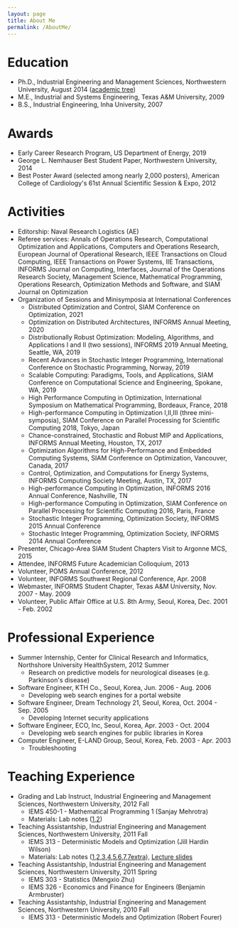 ```yaml
---
layout: page
title: About Me
permalink: /AboutMe/
---
```


# Education
- Ph.D., Industrial Engineering and Management Sciences, Northwestern University, August 2014 ([academic tree](/images/academic_tree.jpg))
- M.E., Industrial and Systems Engineering, Texas A&M University, 2009
- B.S., Industrial Engineering, Inha University, 2007

# Awards
- Early Career Research Program, US Department of Energy, 2019
- George L. Nemhauser Best Student Paper, Northwestern University, 2014
- Best Poster Award (selected among nearly 2,000 posters), American College of Cardiology's 61st Annual Scientific Session & Expo, 2012

# Activities
- Editorship: Naval Research Logistics (AE)
- Referee services: Annals of Operations Research, Computational Optimization and Applications, Computers and Operations Research, European Journal of Operational Research, IEEE Transactions on Cloud Computing, IEEE Transactions on Power Systems, IIE Transactions, INFORMS Journal on Computing, Interfaces, Journal of the Operations Research Society, Management Science, Mathematical Programming, Operations Research, Optimization Methods and Software, and SIAM Journal on Optimization
- Organization of Sessions and Minisymposia at International Conferences
  - Distributed Optimization and Control, SIAM Conference on Optimization, 2021
  - Optimization on Distributed Architectures, INFORMS Annual Meeting, 2020
  - Distributionally Robust Optimization: Modeling, Algorithms, and Applications I and II (two sessions), INFORMS 2019 Annual Meeting, Seattle, WA, 2019
  - Recent Advances in Stochastic Integer Programming, International Conference on Stochastic Programming, Norway, 2019
  - Scalable Computing: Paradigms, Tools, and Applications, SIAM Conference on Computational Science and Engineering, Spokane, WA, 2019
  - High Performance Computing in Optimization, International Symposium on Mathematical Programming, Bordeaux, France, 2018
  - High-performance Computing in Optimization I,II,III (three mini-symposia), SIAM Conference on Parallel Processing for Scientific Computing 2018, Tokyo, Japan
  - Chance-constrained, Stochastic and Robust MIP and Applications, INFORMS Annual Meeting, Houston, TX, 2017
  - Optimization Algorithms for High-Performance and Embedded Computing Systems, SIAM Conference on Optimization, Vancouver, Canada, 2017
  - Control, Optimization, and Computations for Energy Systems, INFORMS Computing Society Meeting, Austin, TX, 2017
  - High-performance Computing in Optimization, INFORMS 2016 Annual Conference, Nashville, TN
  - High-performance Computing in Optimization, SIAM Conference on Parallel Processing for Scientific Computing 2016, Paris, France
  - Stochastic Integer Programming, Optimization Society, INFORMS 2015 Annual Conference
  - Stochastic Integer Programming, Optimization Society, INFORMS 2014 Annual Conference
- Presenter, Chicago-Area SIAM Student Chapters Visit to Argonne MCS, 2015
- Attendee, INFORMS Future Academician Colloquium, 2013
- Volunteer, POMS Annual Conference, 2012
- Volunteer, INFORMS Southwest Regional Conference, Apr. 2008
- Webmaster, INFORMS Student Chapter, Texas A&M University, Nov. 2007 - May. 2009
- Volunteer, Public Affair Office at U.S. 8th Army, Seoul, Korea, Dec. 2001 - Feb. 2002


# Professional Experience
- Summer Internship, Center for Clinical Research and Informatics, Northshore University HealthSystem, 2012 Summer
  - Research on predictive models for neurological diseases (e.g. Parkinson's disease)
- Software Engineer, KTH Co., Seoul, Korea, Jun. 2006 - Aug. 2006
  - Developing web search engines for a portal website 
- Software Engineer, Dream Technology 21, Seoul, Korea, Oct. 2004 - Sep. 2005
  - Developing Internet security applications 
- Software Engineer, ECO, Inc, Seoul, Korea, Apr. 2003 - Oct. 2004
  - Developing web search engines for public libraries in Korea 
- Computer Engineer, E-LAND Group, Seoul, Korea, Feb. 2003 - Apr. 2003
  - Troubleshooting 

# Teaching Experience
- Grading and Lab Instruct, Industrial Engineering and Management Sciences, Northwestern University, 2012 Fall
  - IEMS 450-1 - Mathematical Programming 1 (Sanjay Mehrotra)
  - Materials: Lab notes ([1](https://docs.google.com/file/d/0B3lm2iI4usOGWTVOT2dIS2Q4Rms/edit?usp=sharing),[2](https://docs.google.com/file/d/0B3lm2iI4usOGdkU4YU9VYU11Q3M/edit?usp=sharing))
- Teaching Assistantship, Industrial Engineering and Management Sciences, Northwestern University, 2011 Fall
  - IEMS 313 - Deterministic Models and Optimization (Jill Hardin Wilson)
  - Materials: Lab notes ([1](https://docs.google.com/file/d/0B3lm2iI4usOGLUtib1B3V2NQZ1U/edit?usp=sharing),[2](https://docs.google.com/file/d/0B3lm2iI4usOGcHZIZHFUX3VxNzA/edit?usp=sharing),[3](https://docs.google.com/file/d/0B3lm2iI4usOGVW5lUHRzcm45Y00/edit?usp=sharing),[4](https://docs.google.com/file/d/0B3lm2iI4usOGeXJXMnRINFRGNFk/edit?usp=sharing),[5](https://docs.google.com/file/d/0B3lm2iI4usOGbm9YWlhYaDdNTjg/edit?usp=sharing),[6](https://docs.google.com/file/d/0B3lm2iI4usOGSFJkZHRvSlpxcEE/edit?usp=sharing),[7](https://docs.google.com/file/d/0B3lm2iI4usOGNkV6eHZBVU9OY3M/edit?usp=sharing),[7extra](https://docs.google.com/file/d/0B3lm2iI4usOGWXNqejJjMHpfd0k/edit?usp=sharing)), [Lecture slides](https://docs.google.com/file/d/0B3lm2iI4usOGb3lCZjdiVTAxOHc/edit?usp=sharing)
- Teaching Assistantship, Industrial Engineering and Management Sciences, Northwestern University, 2011 Spring
  - IEMS 303 - Statistics (Mengxio Zhu)
  - IEMS 326 - Economics and Finance for Engineers (Benjamin Armbruster)
- Teaching Assistantship, Industrial Engineering and Management Sciences, Northwestern University, 2010 Fall
  - IEMS 313 - Deterministic Models and Optimization (Robert Fourer)
